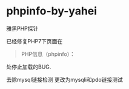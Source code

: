 # phpinfo-by-yahei
雅黑PHP探针

已经修复PHP7下页面在 

>PHP信息（phpinfo）：
  
处停止加载的BUG.

去除mysql链接检测 更改为mysqli和pdo链接测试
